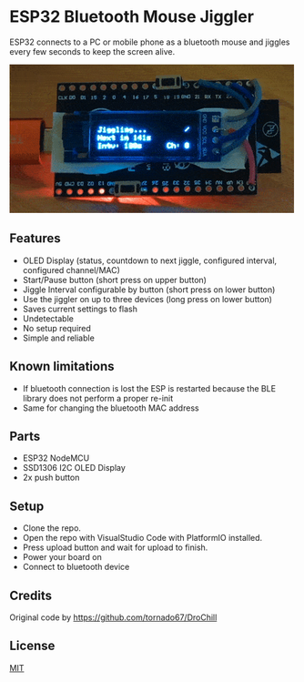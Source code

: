 # ESP32 Bluetooth Mouse Jiggler

ESP32 connects to a PC or mobile phone as a bluetooth mouse and jiggles every few seconds to keep the screen alive.

![demo](demo.gif)

## Features

- OLED Display (status, countdown to next jiggle, configured interval, configured channel/MAC)
- Start/Pause button (short press on upper button)
- Jiggle Interval configurable by button (short press on lower button)
- Use the jiggler on up to three devices (long press on lower button)
- Saves current settings to flash
- Undetectable
- No setup required
- Simple and reliable

## Known limitations

- If bluetooth connection is lost the ESP is restarted because the BLE library does not perform a proper re-init
- Same for changing the bluetooth MAC address

## Parts

- ESP32 NodeMCU
- SSD1306 I2C OLED Display
- 2x push button

## Setup

- Clone the repo.
- Open the repo with VisualStudio Code with PlatformIO installed.
- Press upload button and wait for upload to finish.
- Power your board on
- Connect to bluetooth device

## Credits

Original code by https://github.com/tornado67/DroChill

## License

[MIT](https://choosealicense.com/licenses/mit/)
